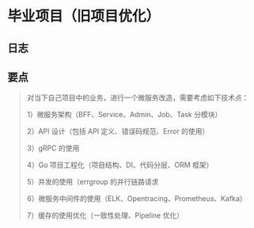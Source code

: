# 毕业项目（旧项目优化）

## 日志

## 要点
> 对当下自己项目中的业务，进行一个微服务改造，需要考虑如下技术点：
>
> 1）微服务架构（BFF、Service、Admin、Job、Task 分模块）
>
> 2）API 设计（包括 API 定义、错误码规范、Error 的使用）
>
> 3）gRPC 的使用
>
> 4）Go 项目工程化（项目结构、DI、代码分层、ORM 框架）
>
> 5）并发的使用（errgroup 的并行链路请求
>
> 6）微服务中间件的使用（ELK、Opentracing、Prometheus、Kafka）
>
> 7）缓存的使用优化（一致性处理、Pipeline 优化）

